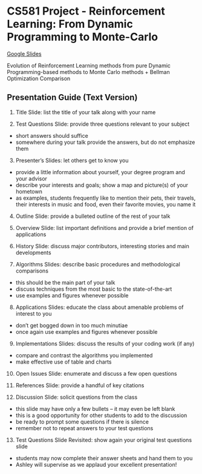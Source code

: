 # CS581 Project - Reinforcement Learning: From Dynamic Programming to Monte-Carlo

[Google Slides](https://docs.google.com/presentation/d/1v4WwBQKoPnGiyCMXgUs-pCCJ8IwZqM3thUf-Ky00eTQ/edit?usp=sharing)

Evolution of Reinforcement Learning methods from pure Dynamic Programming-based methods to Monte Carlo methods + Bellman Optimization Comparison  

## Presentation Guide (Text Version)

1. Title Slide: list the title of your talk along with your name  

2. Test Questions Slide: provide three questions relevant to your subject  

- short answers should suffice
- somewhere during your talk provide the answers, but do not emphasize them

3. Presenter’s Slides: let others get to know you  

- provide a little information about yourself, your degree program and your advisor  
- describe your interests and goals; show a map and picture(s) of your hometown
- as examples, students frequently like to mention their pets, their travels, their interests in music and food, even their favorite movies, you name it  

4. Outline Slide: provide a bulleted outline of the rest of your talk  

5. Overview Slide: list important definitions and provide a brief mention of applications  

6. History Slide: discuss major contributors, interesting stories and main developments  

7. Algorithms Slides: describe basic procedures and methodological comparisons  

- this should be the main part of your talk  
- discuss techniques from the most basic to the state-of-the-art  
- use examples and figures whenever possible  

8. Applications Slides: educate the class about amenable problems of interest to you  

- don’t get bogged down in too much minutiae  
- once again use examples and figures whenever possible  

9. Implementations Slides: discuss the results of your coding work (if any)  

- compare and contrast the algorithms you implemented
- make effective use of table and charts

10. Open Issues Slide: enumerate and discuss a few open questions

11. References Slide: provide a handful of key citations

12. Discussion Slide: solicit questions from the class

- this slide may have only a few bullets – it may even be left blank
- this is a good opportunity for other students to add to the discussion
- be ready to prompt some questions if there is silence
- remember not to repeat answers to your test questions

13. Test Questions Slide Revisited: show again your original test questions slide

- students may now complete their answer sheets and hand them to you
- Ashley will supervise as we applaud your excellent presentation!
